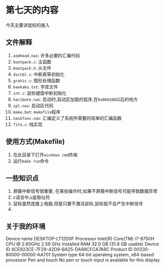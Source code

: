 # 第七天的内容

今天主要讲鼠标的接入





## 文件解释

1. `asmhead.nas`: 许多必要的汇编代码
2. `bootpack.c`: 主函数
3. `bootpack.h`: 头文件
4. `dsctbl.c`: 中断表等初始化
5. `grahic.c`: 图形处理函数
6. `hankaku.txt`: 字库文件
7. `int.c`: 鼠标键盘中断初始化
8. `haribote.nas`: 启动时,启动区加载的程序,在`0x004200`以后的地方
9. `ipl.nas`: 启动区代码
10. `make.bat`: `makefile`程序
11. `naskfunc.nas`: 汇编定义了系统所需要的简单的汇编函数
12. `fifo.c`: 栈实现



## 使用方式(Makefile)

1. 在此目录下打开`windows cmd`终端
2. 运行`make run`命令

## 一些知识点

1. 屏蔽中断信号很重要, 在某些操作时,如果不屏蔽中断信号可能导致数据异常
2. c语言中,`&`是取址符
3. 鼠标虽然连接上电脑,但是只要不激活鼠标,鼠标就不会产生中断信号
4. 



## 关于我的环境

Device name	DESKTOP-LT12D0F
Processor	Intel(R) Core(TM) i7-9750H CPU @ 2.60GHz   2.59 GHz
Installed RAM	32.0 GB (31.9 GB usable)
Device ID	4CE923CE-7F29-42D9-BA25-DA99CFCA7ABC
Product ID	00330-80000-00000-AA701
System type	64-bit operating system, x64-based processor
Pen and touch	No pen or touch input is available for this display
